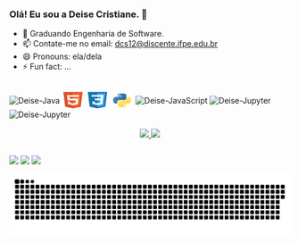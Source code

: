 ### Olá! Eu sou a Deise Cristiane. 👋

- 🌱 Graduando Engenharia de Software. 
- 📫 Contate-me no email: dcs12@discente.ifpe.edu.br
- 😄 Pronouns: ela/dela
- ⚡ Fun fact: ...

<div style="display: inline_block"><br>
  <img align="center" alt="Deise-Java" height="30" width="40" src="https://cdn.jsdelivr.net/gh/devicons/devicon/icons/java/java-original.svg">
  <img align="center" alt="Deise-HTML" height="30" width="40" src="https://raw.githubusercontent.com/devicons/devicon/master/icons/html5/html5-original.svg">
  <img align="center" alt="Deise-CSS" height="30" width="40" src="https://raw.githubusercontent.com/devicons/devicon/master/icons/css3/css3-original.svg">
  <img align="center" alt="Deise-Python" height="30" width="40" src="https://raw.githubusercontent.com/devicons/devicon/master/icons/python/python-original.svg">
  <img align="center" alt="Deise-JavaScript" height="30" width="40" src="https://cdn.jsdelivr.net/gh/devicons/devicon/icons/javascript/javascript-original.svg">
  <img align="center" alt="Deise-Jupyter" height="30" width="40" src="https://cdn.jsdelivr.net/gh/devicons/devicon/icons/jupyter/jupyter-original-wordmark.svg">
  <img align="center" alt="Deise-Jupyter" height="30" width="40" src="https://cdn.jsdelivr.net/gh/devicons/devicon/icons/php/php-plain.svg">  
</div><br>

<div align="center">
  <a href="https://github.com/DeiseCristiane">
  <img height="180em" src="https://github-readme-stats.vercel.app/api?username=DeiseCristiane&show_icons=true&theme=dracula&include_all_commits=true&count_private=true"/>
  <img height="180em" src="https://github-readme-stats.vercel.app/api/top-langs/?username=DeiseCristiane&layout=compact&langs_count=7&theme=dracula"/>
</div>

  
##
  
<div>
  <a href="https://www.instagram.com/deiseecristiane/" target="_blank"><img src="https://img.shields.io/badge/-Instagram-%23E4405F?style=for-the-badge&logo=instagram&logoColor=white" target="_blank"></a>
  <a href = "mailto:dcs12@discente.ifpe.edu.br"><img src="https://img.shields.io/badge/-Gmail-%23333?style=for-the-badge&logo=gmail&logoColor=white" target="_blank"></a>
  <a href="www.linkedin.com/in/deisecristiane" target="_blank"><img src="https://img.shields.io/badge/-LinkedIn-%230077B5?style=for-the-badge&logo=linkedin&logoColor=white" target="_blank"></a>
  
  
  ![Snake animation](https://github.com/DeiseCristiane/DeiseCristiane/blob/output/github-contribution-grid-snake.svg)
  
  
